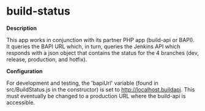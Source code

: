 # build-status

**Description**

This app works in conjunction with its partner PHP app (build-api or BAPI). It queries
the BAPI URL which, in turn, queries the Jenkins API which responds with a json object that
contains the status for the 4 branches (dev, release, production, and hotfix).

**Configuration**

For development and testing, the 'bapiUrl' variable (found in src/BuildStatus.js in the
constructor) is set to http://localhost.buildapi. This must eventually be changed to a 
production URL where the build-api is accessible.
